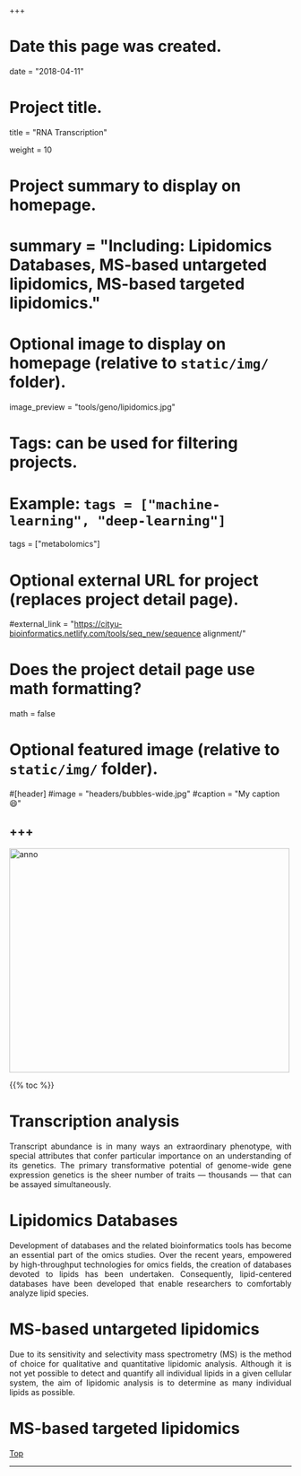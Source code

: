 +++
# Date this page was created.
date = "2018-04-11"

# Project title.
 title = "RNA Transcription"

weight = 10
# Project summary to display on homepage.
# summary = "Including: Lipidomics Databases, MS-based untargeted lipidomics, MS-based targeted lipidomics."

# Optional image to display on homepage (relative to `static/img/` folder).
image_preview = "tools/geno/lipidomics.jpg"

# Tags: can be used for filtering projects.
# Example: `tags = ["machine-learning", "deep-learning"]`
tags = ["metabolomics"]

# Optional external URL for project (replaces project detail page).
#external_link = "https://cityu-bioinformatics.netlify.com/tools/seq_new/sequence alignment/"


# Does the project detail page use math formatting?
math = false

# Optional featured image (relative to `static/img/` folder).
#[header]
#image = "headers/bubbles-wide.jpg"
#caption = "My caption :smile:"


+++
---

<img src="/img/tools/geno/lipidomics.jpg"  width="500" height="400" alt="anno" align="center">

<span id="top"></span>

{{% toc %}}

# Transcription analysis

<p align="justify">Transcript abundance is in many ways an extraordinary phenotype, with special attributes that confer particular importance on an understanding of its genetics. The primary transformative potential of genome-wide gene expression genetics is the sheer number of traits — thousands — that can be assayed simultaneously.

# Lipidomics Databases

<p align="justify">Development of databases and the related bioinformatics tools has become an essential part of the omics studies. Over the recent years, empowered by high-throughput technologies for omics fields, the creation of databases devoted to lipids has been undertaken. Consequently, lipid-centered databases have been developed that enable researchers to comfortably analyze lipid species. 

# MS-based untargeted lipidomics

<p align="justify">Due to its sensitivity and selectivity mass spectrometry (MS) is the method of choice for qualitative and quantitative lipidomic analysis. Although it is not yet possible to detect and quantify all individual lipids in a given cellular system, the aim of lipidomic analysis is to determine as many individual lipids as possible.

# MS-based targeted lipidomics



[<i class="fa fa-hand-o-up fa-1x "></i>Top](#top)

---